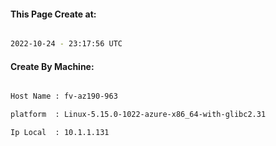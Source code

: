 
   
#### This Page Create at:

```bash

2022-10-24 - 23:17:56 UTC

```

#### Create By Machine:

```bash

Host Name : fv-az190-963

platform  : Linux-5.15.0-1022-azure-x86_64-with-glibc2.31

Ip Local  : 10.1.1.131

```

